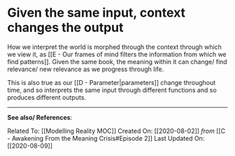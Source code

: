 # Given the same input, context changes the output

How we interpret the world is morphed through the context through which we view it, as [[E - Our frames of mind filters the information from which we find patterns]]. Given the same book, the meaning within it can change/ find relevance/ new relevance as we progress through life.

This is also true as our [[D - Parameter|parameters]] change throughout time, and so interprets the same input through different functions and so produces different outputs. 

---
**See also/ References**:

Related To: [[Modelling Reality MOC]]
Created On: [[2020-08-02]] *from* [[C - Awakening From the Meaning Crisis#Episode 2]]
Last Updated On: [[2020-08-09]]